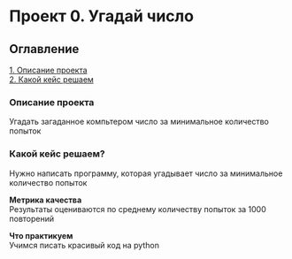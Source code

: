 # Проект 0. Угадай число

## Оглавление
[1. Описание проекта](https://github.com/MazepaYuliya/sf_ds_3_0/tree/main/project_0#%D0%BE%D0%BF%D0%B8%D1%81%D0%B0%D0%BD%D0%B8%D0%B5-%D0%BF%D1%80%D0%BE%D0%B5%D0%BA%D1%82%D0%B0) \
[2. Какой кейс решаем](https://github.com/MazepaYuliya/sf_ds_3_0/tree/main/project_0#%D0%BA%D0%B0%D0%BA%D0%BE%D0%B9-%D0%BA%D0%B5%D0%B9%D1%81-%D1%80%D0%B5%D1%88%D0%B0%D0%B5%D0%BC)

### Описание проекта
Угадать загаданное компьтером число за минимальное количество попыток

### Какой кейс решаем?
Нужно написать программу, которая угадывает число за минимальное количество попыток

**Метрика качества** \
Результаты оцениваются по среднему количеству попыток за 1000 повторений

**Что практикуем** \
Учимся писать красивый код на python